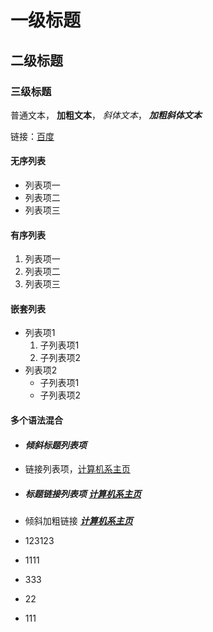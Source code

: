 # 一级标题

## 二级标题

###  三级标题



普通文本， **加粗文本**， *斜体文本*， ***加粗斜体文本***

链接：[百度](http://baidu.com)

#### 无序列表

+ 列表项一
+ 列表项二
+ 列表项三



#### 有序列表

1. 列表项一
2. 列表项二
3. 列表项三

#### 嵌套列表

+ 列表项1
  1. 子列表项1
  2. 子列表项2
+ 列表项2
  + 子列表项1
  + 子列表项2



#### 多个语法混合

+ #### *倾斜标题列表项*

+ 链接列表项，[计算机系主页](http://cs.nju.edu.cn)

+ ##### 标题链接列表项 [计算机系主页](http://cs.nju.edu.cn)

+ 倾斜加粗链接 ***[计算机系主页](http://cs.nju.edu.cn)***



+ 123123
+ 1111

+ 333
+ 22



+ 111
